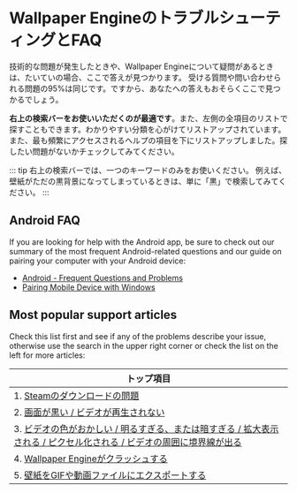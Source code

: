 # Wallpaper EngineのトラブルシューティングとFAQ
技術的な問題が発生したときや、Wallpaper Engineについて疑問があるときは、たいていの場合、ここで答えが見つかります。 受ける質問や問い合わせられる問題の95%は同じです。ですから、あなたへの答えもおそらくここで見つかるでしょう。

**右上の検索バーをお使いいただくのが最適です**。また、左側の全項目のリストで探すこともできます。わかりやすい分類を心がけてリストアップされています。 また、最も頻繁にアクセスされるヘルプの項目を下にリストアップしました。探したい問題がないかチェックしてみてください。

::: tip
右上の検索バーでは、一つのキーワードのみをお使いください。 例えば、壁紙がただの黒背景になってしまっているときは、単に「黒」で検索してみてください。
:::

## Android FAQ

If you are looking for help with the Android app, be sure to check out our summary of the most frequent Android-related questions and our guide on pairing your computer with your Android device:

* [Android - Frequent Questions and Problems](mobile/faq.html)
* [Pairing Mobile Device with Windows](mobile/pairing.html)

## Most popular support articles

Check this list first and see if any of the problems describe your issue, otherwise use the search in the upper right corner or check the list on the left for more articles:

| **トップ項目**                                                                                   |
| ------------------------------------------------------------------------------------------- |
| 1. [Steamのダウンロードの問題](steam/download.html)                                                   |
| 2. [画面が黒い / ビデオが再生されない](noshow/notplaying.html)                                             |
| 3. [ビデオの色がおかしい / 明るすぎる、または暗すぎる / 拡大表示される / ピクセル化される / ビデオの周囲に境界線が出る](videos/artifacts.html) |
| 4. [Wallpaper Engineがクラッシュする](crash/application.html)                                       |
| 5. [壁紙をGIFや動画ファイルにエクスポートする](functionality/export.html)                                      |

